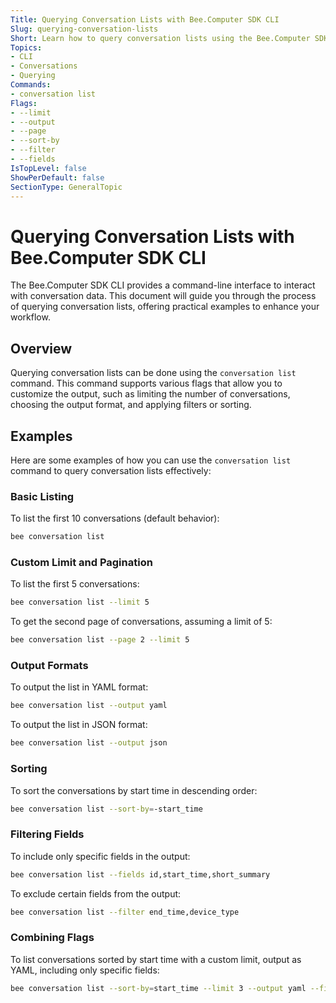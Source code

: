```yaml
---
Title: Querying Conversation Lists with Bee.Computer SDK CLI
Slug: querying-conversation-lists
Short: Learn how to query conversation lists using the Bee.Computer SDK CLI with practical examples.
Topics:
- CLI
- Conversations
- Querying
Commands:
- conversation list
Flags:
- --limit
- --output
- --page
- --sort-by
- --filter
- --fields
IsTopLevel: false
ShowPerDefault: false
SectionType: GeneralTopic
---
```


# Querying Conversation Lists with Bee.Computer SDK CLI

The Bee.Computer SDK CLI provides a command-line interface to interact with conversation data. This document will guide you through the process of querying conversation lists, offering practical examples to enhance your workflow.

## Overview

Querying conversation lists can be done using the `conversation list` command. This command supports various flags that allow you to customize the output, such as limiting the number of conversations, choosing the output format, and applying filters or sorting.

## Examples

Here are some examples of how you can use the `conversation list` command to query conversation lists effectively:

### Basic Listing

To list the first 10 conversations (default behavior):

```bash
bee conversation list
```

### Custom Limit and Pagination

To list the first 5 conversations:

```bash
bee conversation list --limit 5
```

To get the second page of conversations, assuming a limit of 5:

```bash
bee conversation list --page 2 --limit 5
```

### Output Formats

To output the list in YAML format:

```bash
bee conversation list --output yaml
```

To output the list in JSON format:

```bash
bee conversation list --output json
```

### Sorting

To sort the conversations by start time in descending order:

```bash
bee conversation list --sort-by=-start_time
```

### Filtering Fields

To include only specific fields in the output:

```bash
bee conversation list --fields id,start_time,short_summary
```

To exclude certain fields from the output:

```bash
bee conversation list --filter end_time,device_type
```

### Combining Flags

To list conversations sorted by start time with a custom limit, output as YAML, including only specific fields:

```bash
bee conversation list --sort-by=start_time --limit 3 --output yaml --fields id,start_time,short_summary
```

